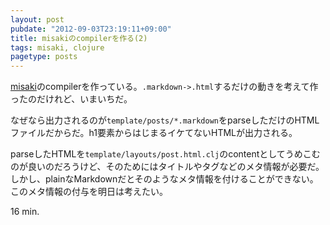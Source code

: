 ```yaml
---
layout: post
pubdate: "2012-09-03T23:19:11+09:00"
title: misakiのcompilerを作る(2)
tags: misaki, clojure
pagetype: posts
---
```

[misaki](http://liquidz.github.com/misaki/)のcompilerを作っている。`.markdown->.html`するだけの動きを考えて作ったのだけれど、いまいちだ。

なぜなら出力されるのが`template/posts/*.markdown`をparseしただけのHTMLファイルだからだ。h1要素からはじまるイケてないHTMLが出力される。

parseしたHTMLを`template/layouts/post.html.clj`のcontentとしてうめこむのが良いのだろうけど、そのためにはタイトルやタグなどのメタ情報が必要だ。しかし、plainなMarkdownだとそのようなメタ情報を付けることができない。このメタ情報の付与を明日は考えたい。

16 min.
